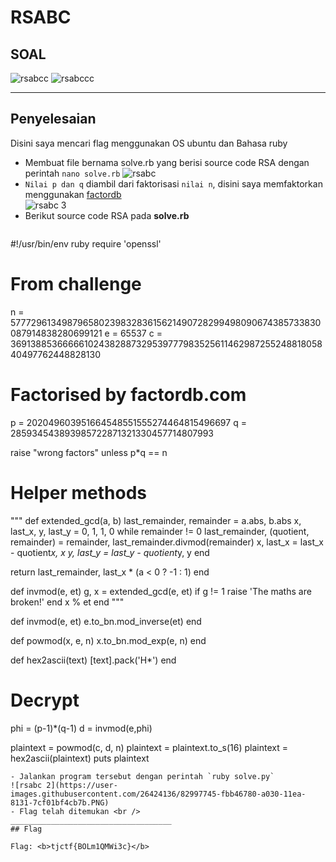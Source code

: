 # RSABC

## SOAL
![rsabcc](https://user-images.githubusercontent.com/26424136/82997703-ec351e80-a030-11ea-9a2f-45f5d0a21cbf.PNG)
![rsabccc](https://user-images.githubusercontent.com/26424136/83002151-e6423c00-a036-11ea-958e-9c77c94cb085.PNG)

____________________________________
## Penyelesaian
Disini saya mencari flag menggunakan OS ubuntu dan Bahasa ruby
- Membuat file bernama solve.rb yang berisi source code RSA dengan perintah `nano solve.rb`
![rsabc](https://user-images.githubusercontent.com/26424136/82997747-fce59480-a030-11ea-807a-baeebdd07248.PNG)
- `Nilai p dan q` diambil dari faktorisasi `nilai n`, disini saya memfaktorkan menggunakan [factordb](http://factordb.com/)<br /> 
![rsabc 3](https://user-images.githubusercontent.com/26424136/83001087-7089a080-a035-11ea-95bf-3caacc000c1d.PNG)
- Berikut source code RSA pada <b>solve.rb</b>
  ```
#!/usr/bin/env ruby
require 'openssl'

# From challenge
n = 57772961349879658023983283615621490728299498090674385733830087914838280699121
e = 65537
c = 36913885366666102438288732953977798352561146298725524881805840497762448828130

# Factorised by factordb.com
p = 202049603951664548551555274464815496697
q = 285934543893985722871321330457714807993

raise "wrong factors" unless p*q == n

# Helper methods
"""
def extended_gcd(a, b)
  last_remainder, remainder = a.abs, b.abs
  x, last_x, y, last_y = 0, 1, 1, 0
  while remainder != 0
    last_remainder, (quotient, remainder) = remainder, last_remainder.divmod(remainder)
    x, last_x = last_x - quotient*x, x
    y, last_y = last_y - quotient*y, y
  end
 
  return last_remainder, last_x * (a < 0 ? -1 : 1)
end
 
def invmod(e, et)
  g, x = extended_gcd(e, et)
  if g != 1
    raise 'The maths are broken!'
  end
  x % et
end
"""

def invmod(e, et)
  e.to_bn.mod_inverse(et)
end

def powmod(x, e, n)
  x.to_bn.mod_exp(e, n)
end

def hex2ascii(text)
  [text].pack('H*')
end

# Decrypt
phi = (p-1)*(q-1)
d = invmod(e,phi)

plaintext = powmod(c, d, n)
plaintext = plaintext.to_s(16)
plaintext = hex2ascii(plaintext)
puts plaintext
  ```
- Jalankan program tersebut dengan perintah `ruby solve.py`
![rsabc 2](https://user-images.githubusercontent.com/26424136/82997745-fbb46780-a030-11ea-8131-7cf01bf4cb7b.PNG)
- Flag telah ditemukan <br />
____________________________________
## Flag

Flag: <b>tjctf{BOLm1QMWi3c}</b>
